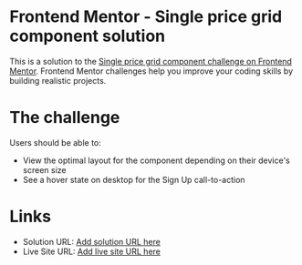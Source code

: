 # Frontend Mentor - Single price grid component solution

This is a solution to the [Single price grid component challenge on Frontend Mentor](https://www.frontendmentor.io/challenges/single-price-grid-component-5ce41129d0ff452fec5abbbc). Frontend Mentor challenges help you improve your coding skills by building realistic projects.

# The challenge

Users should be able to:

- View the optimal layout for the component depending on their device's screen size
- See a hover state on desktop for the Sign Up call-to-action

# Links

- Solution URL: [Add solution URL here](https://your-solution-url.com)
- Live Site URL: [Add live site URL here](https://your-live-site-url.com)
